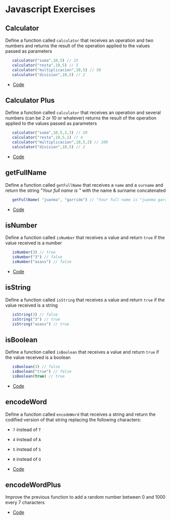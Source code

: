 # Javascript Exercises

## Calculator

Define a function called `calculator` that receives an operation and two numbers and returns the result of the operation applied to the values passed as parameters

```javascript
   calculator("suma",10,5) // 15
   calculator("resta",10,5) // 5
   calculator("multiplicacion",10,5) // 50
   calculator("division",10,5) // 2
```

- [Code](https://github.com/MarioTerron/javascript-exercises-1/blob/master/js/calculator.js)


## Calculator Plus

Define a function called `calculator` that receives an operation and several numbers (can be 2 or 10 or whatever) returns the result of the operation applied to the values passed as parameters

```javascript
   calculator("suma",10,5,2,3) // 20
   calculator("resta",10,5,1) // 4
   calculator("multiplicacion",10,5,2) // 100
   calculator("division",10,5) // 2
```

- [Code](https://github.com/MarioTerron/javascript-exercises-1/blob/master/js/calculator-plus.js)


## getFullName

Define a function called ​`getFullName`​ that receives a `name` and a `surname` and return the string _"Your full name is "_ with the name & surname concatenated 

```javascript
   getFullName( "juanma", "garrido") // "Your full name is "juanma garrido""
```

- [Code](https://github.com/MarioTerron/javascript-exercises-1/blob/master/js/get-full-name.js)


## isNumber

Define a function called ​`isNumber`​ that receives a value and return `true` if the value received is a number

```javascript
   isNumber(3) // true
   isNumber("3") // false
   isNumber("asass") // false
```

- [Code](https://github.com/MarioTerron/javascript-exercises-1/blob/master/js/is-number.js)


## isString

Define a function called ​`isString`​ that receives a value and return `true` if the value received is a string

```javascript
   isString(3) // false
   isString("3") // true
   isString("asass") // true
```


## isBoolean

Define a function called ​`isBoolean`​ that receives a value and return `true` if the value received is a boolean

```javascript
   isBoolean(3) // false
   isBoolean("true") // false
   isBoolean(true) // true
```

- [Code](https://github.com/MarioTerron/javascript-exercises-1/blob/master/js/is-boolean.js)


## encodeWord

Define a function called ​`encodeWord`​ that receives a string and return the codified version of that string replacing the following characters:

- `7` instead of `T`
- `4` instead of `A`
- `5` instead of `S`
- `0` instead of `O`

- [Code](https://github.com/MarioTerron/javascript-exercises-1/blob/master/js/encode-word.js)


## encodeWordPlus

Improve the previous function to add a random number between 0 and 1000 every 7 characters 

- [Code](https://github.com/MarioTerron/javascript-exercises-1/blob/master/js/encode-word-plus.js)
